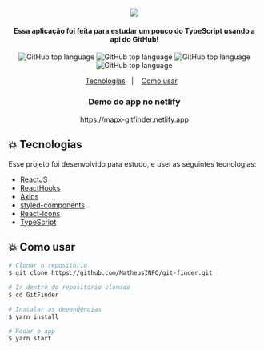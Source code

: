<h1 align="center">
    <img src="https://user-images.githubusercontent.com/48860569/82843948-2974a180-9eb5-11ea-9fb1-4be4976ef127.png"/>
</h1>

<h4 align="center">
  Essa aplicação foi feita para estudar um pouco do TypeScript usando a api do GitHub!
</h4>

<p align="center">
  <img alt="GitHub top language" src="https://user-images.githubusercontent.com/48860569/82843579-ef56d000-9eb3-11ea-8a0d-93d8e113536b.png">
  <img alt="GitHub top language" src="https://user-images.githubusercontent.com/48860569/82843577-eebe3980-9eb3-11ea-9db3-4c8566ff3bc2.png">
  <img alt="GitHub top language" src="https://user-images.githubusercontent.com/48860569/82843578-eebe3980-9eb3-11ea-9db6-8487dfdcc528.png">
  <img alt="GitHub top language" src="https://user-images.githubusercontent.com/48860569/82843576-ee25a300-9eb3-11ea-8f66-486c1b9749cb.png">

</p>

<p align="center">
  <a href="#boom-tecnologias">Tecnologias</a>&nbsp;&nbsp;&nbsp;|&nbsp;&nbsp;&nbsp;
  <a href="#boom-como-usar">Como usar</a>&nbsp;&nbsp;&nbsp;
</p>


<h3 align="center">
    Demo do app no netlify
</h3>

<p align="center">https://mapx-gitfinder.netlify.app</p>

## :boom: Tecnologias

Esse projeto foi desenvolvido para estudo, e usei as seguintes tecnologias:

-  [ReactJS](https://reactjs.org/)
-  [ReactHooks](https://github.com/rehooks/awesome-react-hooks)
-  [Axios](https://github.com/axios/axios)
-  [styled-components](https://www.styled-components.com/)
-  [React-Icons](https://github.com/react-icons/react-icons)
-  [TypeScript](https://github.com/microsoft/TypeScript)


## :boom: Como usar

```bash
# Clonar o repositório
$ git clone https://github.com/MatheusINFO/git-finder.git

# Ir dentro do repositório clonado
$ cd GitFinder

# Instalar as dependências
$ yarn install

# Rodar o app
$ yarn start
```
